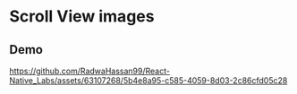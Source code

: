 # Scroll View images

## Demo



https://github.com/RadwaHassan99/React-Native_Labs/assets/63107268/5b4e8a95-c585-4059-8d03-2c86cfd05c28


